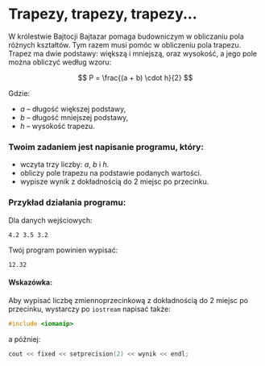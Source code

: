 # Trapezy, trapezy, trapezy...

W królestwie Bajtocji Bajtazar pomaga budowniczym w obliczaniu pola różnych kształtów. Tym razem musi pomóc w obliczeniu pola trapezu. Trapez ma dwie podstawy: większą i mniejszą, oraz wysokość, a jego pole można obliczyć według wzoru:  

$$
P = \frac{(a + b) \cdot h}{2}
$$

Gdzie:
- $a$ – długość większej podstawy,
- $b$ – długość mniejszej podstawy,
- $h$ – wysokość trapezu.

### Twoim zadaniem jest napisanie programu, który:
- wczyta trzy liczby: $a$, $b$ i $h$.
- obliczy pole trapezu na podstawie podanych wartości.
- wypisze wynik z dokładnością do 2 miejsc po przecinku.

### Przykład działania programu:

Dla danych wejściowych:
```
4.2 3.5 3.2
```
Twój program powinien wypisać:
```
12.32
```

#### Wskazówka:
Aby wypisać liczbę zmiennoprzecinkową z dokładnością do 2 miejsc po przecinku, wystarczy po `iostream` napisać także:
```cpp
#include <iomanip>
```
a później:
```cpp
cout << fixed << setprecision(2) << wynik << endl;
```
